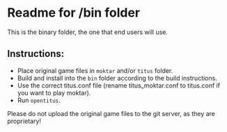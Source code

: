 # Readme for /bin folder

This is the binary folder, the one that end users will use.

## Instructions:
* Place original game files in `moktar` and/or `titus` folder.
* Build and install into the `bin` folder according to the build instructions.
* Use the correct titus.conf file (rename titus_moktar.conf to titus.conf if you want to play moktar).
* Run `opentitus`.

Please do not upload the original game files to the git server, as they are proprietary!
